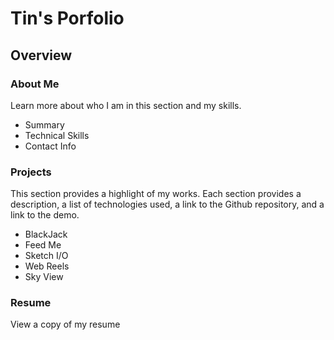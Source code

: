 # Tin's Porfolio
## Overview
### About Me
Learn more about who I am in this section and my skills.

* Summary
* Technical Skills
* Contact Info

### Projects

This section provides a highlight of my works. Each section provides a description, a list of technologies used, a link to the Github repository, and a link to the demo.

* BlackJack
* Feed Me
* Sketch I/O
* Web Reels
* Sky View

### Resume

View a copy of my resume

